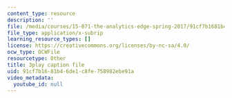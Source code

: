 ```yaml
---
content_type: resource
description: ''
file: /media/courses/15-071-the-analytics-edge-spring-2017/91cf7b1681b46de1c8fe758982ebe91a_-mW-DYFyGqg.srt
file_type: application/x-subrip
learning_resource_types: []
license: https://creativecommons.org/licenses/by-nc-sa/4.0/
ocw_type: OCWFile
resourcetype: Other
title: 3play caption file
uid: 91cf7b16-81b4-6de1-c8fe-758982ebe91a
video_metadata:
  youtube_id: null
---
```


